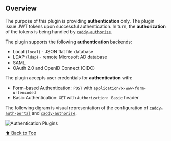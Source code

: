 
## Overview

The purpose of this plugin is providing **authentication** only. The plugin
issue JWT tokens upon successful authentication. In turn, the **authorization**
of the tokens is being handled by [`caddy-authorize`](https://github.com/greenpau/caddy-authorize).

The plugin supports the following **authentication** backends:

* Local (`local`) - JSON flat file database
* LDAP (`ldap`) - remote Microsoft AD database
* SAML
* OAuth 2.0 and OpenID Connect (OIDC)

The plugin accepts user credentials for **authentication** with:

* Form-based Authentication: `POST` with `application/x-www-form-urlencoded`
* Basic Authentication: `GET` with `Authorization: Basic` header

The following digram is visual representation of the configuration of
[`caddy-auth-portal`](https://github.com/greenpau/caddy-auth-portal) and
[`caddy-authorize`](https://github.com/greenpau/caddy-authorize).

![Authentication Plugins](assets/docs/images/auth_plugin_arch.png)

[:arrow_up: Back to Top](#table-of-contents)

<!--- end of section -->
